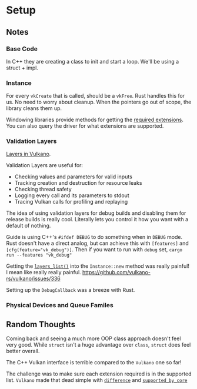 # Setup

## Notes

### Base Code

In C++ they are creating a class to init and start a loop.
We'll be using a struct + impl.

### Instance

For every `vkCreate` that is called, should be a `vkFree`.
Rust handles this for us.
No need to worry about cleanup.
When the pointers go out of scope, the library cleans them up.

Windowing libraries provide methods for getting the [required extensions](https://docs.rs/vulkano-win/0.9.0/vulkano_win/fn.required_extensions.html).
You can also query the driver for what extensions are supported.

### Validation Layers

[Layers in Vulkano](https://docs.rs/vulkano/0.9.0/vulkano/instance/struct.Instance.html#layers).

Validation Layers are useful for:

* Checking values and parameters for valid inputs
* Tracking creation and destruction for resource leaks
* Checking thread safety
* Logging every call and its parameters to stdout
* Tracing Vulkan calls for profiling and replaying

The idea of using validation layers for debug builds and disabling them for release builds is really cool.
Literally lets you control it how you want with a default of nothing.

Guide is using C++'s `#ifdef DEBUG` to do something when in `DEBUG` mode.
Rust doesn't have a direct analog, but can achieve this with `[features]` and `[cfg(feature="vk_debug")]`.
Then if you want to run with `debug` set, `cargo run --features "vk_debug"`

Getting the [`layers_list()`](https://docs.rs/vulkano/0.9.0/vulkano/instance/fn.layers_list.html) into the `Instance::new` method was really painful! 
I mean like really really painful.
https://github.com/vulkano-rs/vulkano/issues/336

Setting up the `DebugCallback` was a breeze with Rust.

### Physical Devices and Queue Familes

## Random Thoughts

Coming back and seeing a much more OOP class approach doesn't feel very good.
While `struct` isn't a huge advantage over `class`, `struct` does feel better overall.

The C++ Vulkan interface is terrible compared to the `Vulkano` one so far!

The challenge was to make sure each extension required is in the supported list.
`Vulkano` made that dead simple with [`difference`](https://docs.rs/vulkano/0.9.0/vulkano/instance/struct.InstanceExtensions.html#method.difference) and [`supported_by_core`](https://docs.rs/vulkano/0.9.0/vulkano/instance/struct.InstanceExtensions.html?search=#method.supported_by_core)